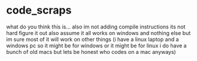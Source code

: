 # code_scraps
what do you think this is...
also im not adding compile instructions its not hard figure it out
also assume it all works on windows and nothing else but im sure most of it will work on other things (i have a linux laptop and a windows pc so it might be for windows or it might be for linux i do have a bunch of old macs but lets be honest who codes on a mac anyways)
